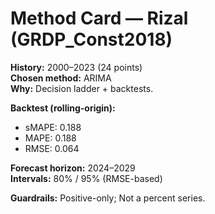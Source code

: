 # Method Card — Rizal (GRDP_Const2018)

**History:** 2000–2023 (24 points)  
**Chosen method:** ARIMA  
**Why:** Decision ladder + backtests.

**Backtest (rolling-origin):**
- sMAPE: 0.188
- MAPE: 0.188
- RMSE: 0.064

**Forecast horizon:** 2024–2029  
**Intervals:** 80% / 95% (RMSE-based)

**Guardrails:** Positive-only; Not a percent series.
